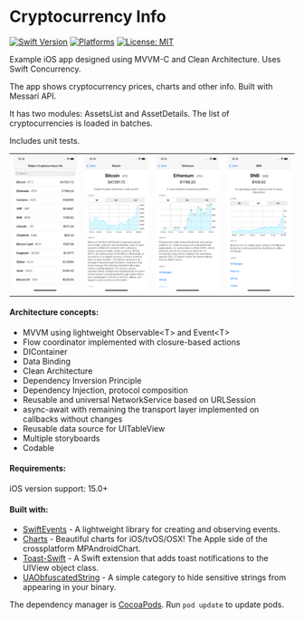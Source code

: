 # Cryptocurrency Info
[![Swift Version](https://img.shields.io/badge/Swift-5.3-F16D39.svg?style=flat)](https://swift.org)
[![Platforms](https://img.shields.io/badge/platform-iOS-lightgrey.svg)](https://developer.apple.com/swift/)
[![License: MIT](https://img.shields.io/badge/License-MIT-yellow.svg)](https://github.com/denissimon/Cryptocurrency-Info/blob/master/LICENSE)

Example iOS app designed using MVVM-C and Clean Architecture. Uses Swift Concurrency.

The app shows cryptocurrency prices, charts and other info. Built with Messari API.

It has two modules: AssetsList and AssetDetails. The list of cryptocurrencies is loaded in batches.

Includes unit tests.

<table> 
  <tr>
    <td> <img src="Screenshots/1 Cryptocurrency-Info - iPhone 11 - 2021-02-10.png" width = 190px></td>
    <td> <img src="Screenshots/2 Cryptocurrency-Info - iPhone 11 - 2021-02-10.png" width = 190px></td>
    <td> <img src="Screenshots/3 Cryptocurrency-Info - iPhone 11 - 2021-02-10.png" width = 190px></td>
    <td> <img src="Screenshots/4 Cryptocurrency-Info - iPhone 11 - 2021-02-10.png" width = 190px></td>
  </tr>
</table>

#### Architecture concepts:
- MVVM using lightweight Observable\<T\> and Event\<T\>
- Flow coordinator implemented with closure-based actions
- DIContainer
- Data Binding
- Clean Architecture
- Dependency Inversion Principle
- Dependency Injection, protocol composition
- Reusable and universal NetworkService based on URLSession
- async-await with remaining the transport layer implemented on callbacks without changes
- Reusable data source for UITableView
- Multiple storyboards
- Codable

#### Requirements:
iOS version support: 15.0+

#### Built with:
- [SwiftEvents](https://github.com/denissimon/SwiftEvents) - A lightweight library for creating and observing events.
- [Charts](https://github.com/danielgindi/Charts) - Beautiful charts for iOS/tvOS/OSX! The Apple side of the crossplatform MPAndroidChart.
- [Toast-Swift](https://github.com/scalessec/Toast-Swift) - A Swift extension that adds toast notifications to the UIView object class.
- [UAObfuscatedString](https://github.com/UrbanApps/UAObfuscatedString) - A simple category to hide sensitive strings from appearing in your binary.

The dependency manager is [CocoaPods](https://cocoapods.org). Run `pod update` to update pods.
